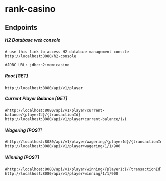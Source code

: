 # rank-casino

## Endpoints

##### H2 Database web console
```shell script
# use this link to access H2 database management console
http://localhost:8080/h2-console

#JDBC URL: jdbc:h2:mem:casino
```

##### Root [GET]
```shell script
http://localhost:8080/api/v1/player
```

##### Current Player Balance [GET]
```shell script
#http://localhost:8080/api/v1/player/current-balance/{playerId}/{transactionId}
http://localhost:8080/api/v1/player/current-balance/1/1
```

##### Wagering [POST]
```shell script
#http://localhost:8080/api/v1/player/wagering/{playerId}/{transactionId}/wagerAmount
http://localhost:8080/api/v1/player/wagering/1/1/900
```

##### Winning [POST]
```shell script
#http://localhost:8080/api/v1/player/winning/{playerId}/{transactionId}/winAmount
http://localhost:8080/api/v1/player/winning/1/1/900
```